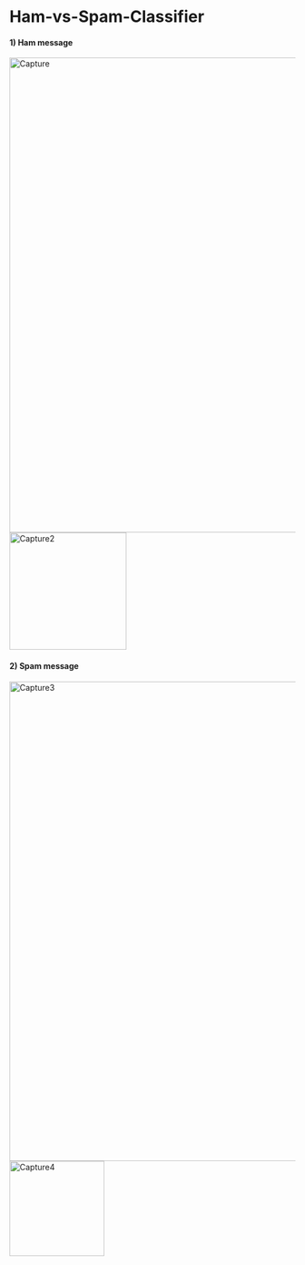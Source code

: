# Ham-vs-Spam-Classifier

#### 1) Ham message

<img width="835" alt="Capture" src="https://user-images.githubusercontent.com/43163370/121739008-a8686680-cb18-11eb-9a1a-d7a8742f62d1.PNG">
<img width="206" alt="Capture2" src="https://user-images.githubusercontent.com/43163370/121739010-a8686680-cb18-11eb-836f-e9380233cd27.PNG">


#### 2) Spam message

<img width="843" alt="Capture3" src="https://user-images.githubusercontent.com/43163370/121739003-a7373980-cb18-11eb-98a6-1558b132d745.PNG">
<img width="167" alt="Capture4" src="https://user-images.githubusercontent.com/43163370/121739006-a7cfd000-cb18-11eb-8302-85f6a66f3e2c.PNG">
